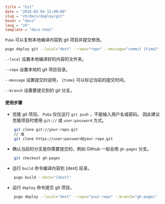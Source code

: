 ```toml
title = "Git"
date = "2016-02-04 15:00:00"
slug = "zh/docs/deploy/git"
hover = "docs"
lang = "zh"
template = "docs.html"
```

`PuGo` 可以复制本地编译内容到 git 项目并提交修改。

```bash
pugo deploy git --local="dest" --repo="repo" --message="commit {time}" --branch="master"
```

`--local` 设置本地编译好的内容的文件夹。

`--repo` 设置本地的 git 项目目录。

`--message` 设置提交的说明， `{time}` 可以标记当前的提交时间。

`--branch` 设置要提交到的 git 分支。

#### 使用步骤

- 克隆 git 项目。 `PuGo` 仅仅运行 `git push` ，不能输入用户名或密码。 因此建议克隆项目时使用 `git://` 或 `user:password` 方式。

```bash
    git clone git://your-repo.git
    // 或
    git clone https://user:password@your-repo.git
```
    
- 确认当前的分支是你需要提交的，例如 Github 一般会用 `gh-pages` 分支。

```bash
    git checkout gh-pages
```
    
- 运行 `build` 命令编译内容到 [dest] 目录。

```bash
    pugo build --dest="[dest]"
```

- 运行 `deploy` 命令提交 git 项目。

```bash
    pugo deploy --local="dest" --repo="your-repo" --branch="gh-pages"
```
    